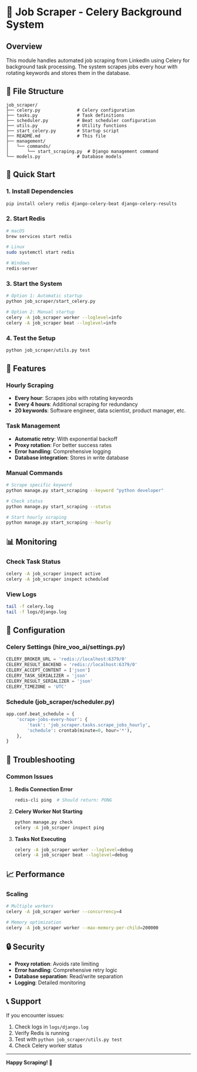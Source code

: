 # 🚀 Job Scraper - Celery Background System

## Overview
This module handles automated job scraping from LinkedIn using Celery for background task processing. The system scrapes jobs every hour with rotating keywords and stores them in the database.

## 📁 File Structure
```
job_scraper/
├── celery.py              # Celery configuration
├── tasks.py               # Task definitions
├── scheduler.py           # Beat scheduler configuration
├── utils.py               # Utility functions
├── start_celery.py        # Startup script
├── README.md              # This file
├── management/
│   └── commands/
│       └── start_scraping.py  # Django management command
└── models.py              # Database models
```

## 🚀 Quick Start

### 1. Install Dependencies
```bash
pip install celery redis django-celery-beat django-celery-results
```

### 2. Start Redis
```bash
# macOS
brew services start redis

# Linux
sudo systemctl start redis

# Windows
redis-server
```

### 3. Start the System
```bash
# Option 1: Automatic startup
python job_scraper/start_celery.py

# Option 2: Manual startup
celery -A job_scraper worker --loglevel=info
celery -A job_scraper beat --loglevel=info
```

### 4. Test the Setup
```bash
python job_scraper/utils.py test
```

## 🎯 Features

### Hourly Scraping
- **Every hour**: Scrapes jobs with rotating keywords
- **Every 4 hours**: Additional scraping for redundancy
- **20 keywords**: Software engineer, data scientist, product manager, etc.

### Task Management
- **Automatic retry**: With exponential backoff
- **Proxy rotation**: For better success rates
- **Error handling**: Comprehensive logging
- **Database integration**: Stores in write database

### Manual Commands
```bash
# Scrape specific keyword
python manage.py start_scraping --keyword "python developer"

# Check status
python manage.py start_scraping --status

# Start hourly scraping
python manage.py start_scraping --hourly
```

## 📊 Monitoring

### Check Task Status
```bash
celery -A job_scraper inspect active
celery -A job_scraper inspect scheduled
```

### View Logs
```bash
tail -f celery.log
tail -f logs/django.log
```

## 🔧 Configuration

### Celery Settings (hire_voo_ai/settings.py)
```python
CELERY_BROKER_URL = 'redis://localhost:6379/0'
CELERY_RESULT_BACKEND = 'redis://localhost:6379/0'
CELERY_ACCEPT_CONTENT = ['json']
CELERY_TASK_SERIALIZER = 'json'
CELERY_RESULT_SERIALIZER = 'json'
CELERY_TIMEZONE = 'UTC'
```

### Schedule (job_scraper/scheduler.py)
```python
app.conf.beat_schedule = {
    'scrape-jobs-every-hour': {
        'task': 'job_scraper.tasks.scrape_jobs_hourly',
        'schedule': crontab(minute=0, hour='*'),
    },
}
```

## 🚨 Troubleshooting

### Common Issues

1. **Redis Connection Error**
   ```bash
   redis-cli ping  # Should return: PONG
   ```

2. **Celery Worker Not Starting**
   ```bash
   python manage.py check
   celery -A job_scraper inspect ping
   ```

3. **Tasks Not Executing**
   ```bash
   celery -A job_scraper worker --loglevel=debug
   celery -A job_scraper beat --loglevel=debug
   ```

## 📈 Performance

### Scaling
```bash
# Multiple workers
celery -A job_scraper worker --concurrency=4

# Memory optimization
celery -A job_scraper worker --max-memory-per-child=200000
```

## 🔒 Security

- **Proxy rotation**: Avoids rate limiting
- **Error handling**: Comprehensive retry logic
- **Database separation**: Read/write separation
- **Logging**: Detailed monitoring

## 📞 Support

If you encounter issues:
1. Check logs in `logs/django.log`
2. Verify Redis is running
3. Test with `python job_scraper/utils.py test`
4. Check Celery worker status

---

**Happy Scraping! 🚀** 
